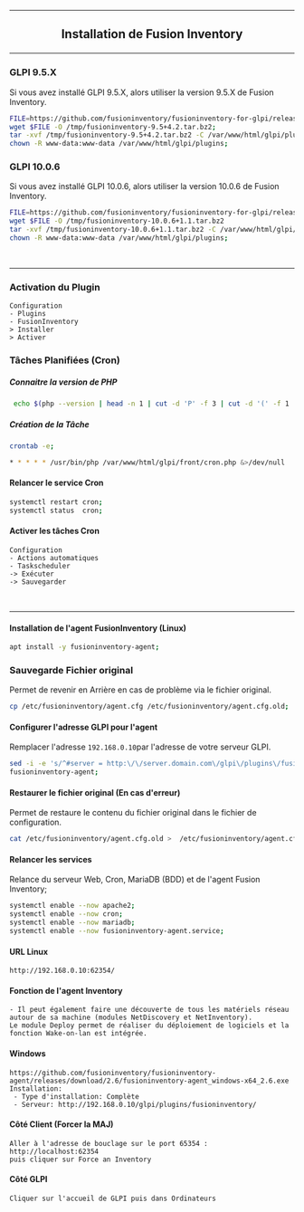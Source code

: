 -------------------------------------------------------------------------------------------------------------------------------------------------------------------------------------------------
## <p align='center'> Installation de Fusion Inventory </p>

-------------------------------------------------------------------------------------------------------------------------------------------------------------------------------------------------
### GLPI 9.5.X
Si vous avez installé GLPI 9.5.X, alors utiliser la version 9.5.X de Fusion Inventory.
```bash
FILE=https://github.com/fusioninventory/fusioninventory-for-glpi/releases/download/glpi9.5%2B4.2/fusioninventory-9.5+4.2.tar.bz2
wget $FILE -O /tmp/fusioninventory-9.5+4.2.tar.bz2;
tar -xvf /tmp/fusioninventory-9.5+4.2.tar.bz2 -C /var/www/html/glpi/plugins;
chown -R www-data:www-data /var/www/html/glpi/plugins;
```
### GLPI 10.0.6
Si vous avez installé GLPI 10.0.6, alors utiliser la version 10.0.6 de Fusion Inventory.
```bash
FILE=https://github.com/fusioninventory/fusioninventory-for-glpi/releases/download/glpi10.0.6%2B1.1/fusioninventory-10.0.6+1.1.tar.bz2 
wget $FILE -O /tmp/fusioninventory-10.0.6+1.1.tar.bz2
tar -xvf /tmp/fusioninventory-10.0.6+1.1.tar.bz2 -C /var/www/html/glpi/plugins;
chown -R www-data:www-data /var/www/html/glpi/plugins;
```
<br />

-------------------------------------------------------------------------------------------------------------------------------------------------------------------------------------------------
### Activation du Plugin
```
Configuration 
- Plugins 
- FusionInventory 
> Installer 
> Activer
```
### Tâches Planifiées (Cron)
##### Connaitre la version de PHP
```bash
 echo $(php --version | head -n 1 | cut -d 'P' -f 3 | cut -d '(' -f 1 | cut -c 2-4)
```

##### Création de la Tâche
```bash
crontab -e;
```
```bash
* * * * * /usr/bin/php /var/www/html/glpi/front/cron.php &>/dev/null
```

#### Relancer le service Cron
```bash
systemctl restart cron;
systemctl status  cron;
```

#### Activer les tâches Cron 
```
Configuration 
- Actions automatiques
- Taskscheduler
-> Exécuter 
-> Sauvegarder
```
<br />

-------------------------------------------------------------------------------------------------------------------------------------------------------------------------------------------------
#### Installation de l'agent FusionInventory (Linux)
```bash
apt install -y fusioninventory-agent;
```

### Sauvegarde Fichier original
Permet de revenir en Arrière en cas de problème via le fichier original.
```bash
cp /etc/fusioninventory/agent.cfg /etc/fusioninventory/agent.cfg.old;
```

#### Configurer l'adresse GLPI pour l'agent
Remplacer l'adresse `192.168.0.10`par l'adresse de votre serveur GLPI.
```bash
sed -i -e 's/^#server = http:\/\/server.domain.com\/glpi\/plugins\/fusioninventory\//server = http:\/\/192.168.0.10\/glpi\/plugins\/fusioninventory\//' /etc/fusioninventory/agent.cfg
fusioninventory-agent;
```

#### Restaurer le fichier original (En cas d'erreur)
Permet de restaure le contenu du fichier original dans le fichier de configuration.
```bash
cat /etc/fusioninventory/agent.cfg.old >  /etc/fusioninventory/agent.cfg;
```

#### Relancer les services
Relance du serveur Web, Cron, MariaDB (BDD) et de l'agent Fusion Inventory;
```bash
systemctl enable --now apache2;
systemctl enable --now cron;
systemctl enable --now mariadb;
systemctl enable --now fusioninventory-agent.service;
```

#### URL Linux
```
http://192.168.0.10:62354/
```


#### Fonction de l'agent Inventory
```
- Il peut également faire une découverte de tous les matériels réseau autour de sa machine (modules NetDiscovery et NetInventory). 
Le module Deploy permet de réaliser du déploiement de logiciels et la fonction Wake-on-lan est intégrée.
```

#### Windows
```
https://github.com/fusioninventory/fusioninventory-agent/releases/download/2.6/fusioninventory-agent_windows-x64_2.6.exe
Installation:
 - Type d'installation: Complète
 - Serveur: http://192.168.0.10/glpi/plugins/fusioninventory/
 ```

#### Côté Client (Forcer la MAJ)
```
Aller à l'adresse de bouclage sur le port 65354 : http://localhost:62354
puis cliquer sur Force an Inventory
```

#### Côté GLPI
```
Cliquer sur l'accueil de GLPI puis dans Ordinateurs
```
